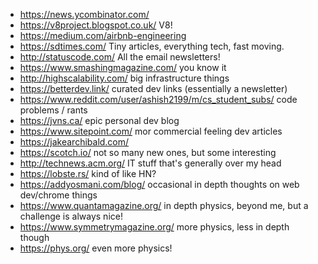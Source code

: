 * https://news.ycombinator.com/
* https://v8project.blogspot.co.uk/ V8!
* https://medium.com/airbnb-engineering
* https://sdtimes.com/ Tiny articles, everything tech, fast moving.
* http://statuscode.com/ All the email newsletters!
* https://www.smashingmagazine.com/ you know it
* http://highscalability.com/ big infrastructure things
* https://betterdev.link/ curated dev links (essentially a newsletter)
* https://www.reddit.com/user/ashish2199/m/cs_student_subs/ code problems / rants
* https://jvns.ca/ epic personal dev blog
* https://www.sitepoint.com/ mor commercial feeling dev articles
* https://jakearchibald.com/
* https://scotch.io/ not so many new ones, but some interesting
* http://technews.acm.org/ IT stuff that's generally over my head
* https://lobste.rs/ kind of like HN?
* https://addyosmani.com/blog/ occasional in depth thoughts on web dev/chrome things
* https://www.quantamagazine.org/ in depth physics, beyond me, but a challenge is always nice!
* https://www.symmetrymagazine.org/ more physics, less in depth though
* https://phys.org/ even more physics!
